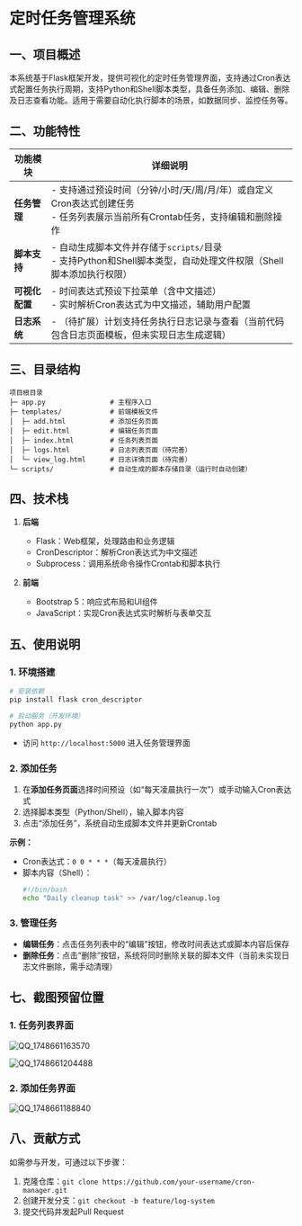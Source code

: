 
# 定时任务管理系统

## 一、项目概述
本系统基于Flask框架开发，提供可视化的定时任务管理界面，支持通过Cron表达式配置任务执行周期，支持Python和Shell脚本类型，具备任务添加、编辑、删除及日志查看功能。适用于需要自动化执行脚本的场景，如数据同步、监控任务等。


## 二、功能特性
| 功能模块       | 详细说明                                                                 |
|----------------|--------------------------------------------------------------------------|
| **任务管理**   | - 支持通过预设时间（分钟/小时/天/周/月/年）或自定义Cron表达式创建任务<br>- 任务列表展示当前所有Crontab任务，支持编辑和删除操作 |
| **脚本支持**   | - 自动生成脚本文件并存储于`scripts/`目录<br>- 支持Python和Shell脚本类型，自动处理文件权限（Shell脚本添加执行权限） |
| **可视化配置** | - 时间表达式预设下拉菜单（含中文描述）<br>- 实时解析Cron表达式为中文描述，辅助用户配置 |
| **日志系统**   | - （待扩展）计划支持任务执行日志记录与查看（当前代码包含日志页面模板，但未实现日志生成逻辑） |


## 三、目录结构
```
项目根目录
├─ app.py                # 主程序入口
├─ templates/            # 前端模板文件
│  ├─ add.html           # 添加任务页面
│  ├─ edit.html          # 编辑任务页面
│  ├─ index.html         # 任务列表页面
│  ├─ logs.html          # 日志列表页面（待完善）
│  └─ view_log.html      # 日志详情页面（待完善）
└─ scripts/              # 自动生成的脚本存储目录（运行时自动创建）
```


## 四、技术栈
1. **后端**  
   - Flask：Web框架，处理路由和业务逻辑  
   - CronDescriptor：解析Cron表达式为中文描述  
   - Subprocess：调用系统命令操作Crontab和脚本执行  

2. **前端**  
   - Bootstrap 5：响应式布局和UI组件  
   - JavaScript：实现Cron表达式实时解析与表单交互  


## 五、使用说明

### 1. 环境搭建
```bash
# 安装依赖
pip install flask cron_descriptor

# 启动服务（开发环境）
python app.py
```
- 访问 `http://localhost:5000` 进入任务管理界面


### 2. 添加任务
1. 在**添加任务页面**选择时间预设（如“每天凌晨执行一次”）或手动输入Cron表达式  
2. 选择脚本类型（Python/Shell），输入脚本内容  
3. 点击“添加任务”，系统自动生成脚本文件并更新Crontab  

**示例：**  
- Cron表达式：`0 0 * * *`（每天凌晨执行）  
- 脚本内容（Shell）：  
  ```bash
  #!/bin/bash
  echo "Daily cleanup task" >> /var/log/cleanup.log
  ```


### 3. 管理任务
- **编辑任务**：点击任务列表中的“编辑”按钮，修改时间表达式或脚本内容后保存  
- **删除任务**：点击“删除”按钮，系统将同时删除关联的脚本文件（当前未实现日志文件删除，需手动清理）  



## 七、截图预留位置
### 1. 任务列表界面
![QQ_1748661163570](https://github.com/user-attachments/assets/fd51f7ed-0ab4-4cc8-9854-5945439a40bc)

![QQ_1748661204488](https://github.com/user-attachments/assets/6042956b-57e3-4e66-96fc-dbdbfc93019a)

### 2. 添加任务界面
![QQ_1748661188840](https://github.com/user-attachments/assets/8772678a-869b-4718-b4b3-e75a23657974)



## 八、贡献方式
如需参与开发，可通过以下步骤：  
1. 克隆仓库：`git clone https://github.com/your-username/cron-manager.git`  
2. 创建开发分支：`git checkout -b feature/log-system`  
3. 提交代码并发起Pull Request  

